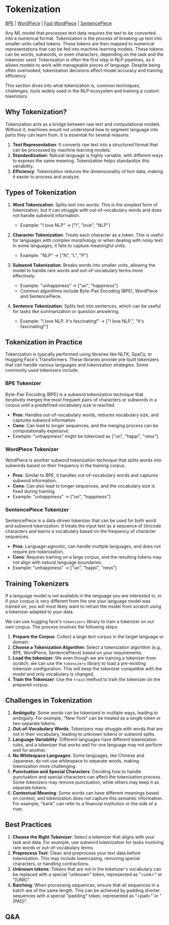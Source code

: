 # Tokenization

[BPE](https://arxiv.org/abs/1508.07909)
| [WordPiece](https://arxiv.org/abs/1609.08144) | [Fast WordPiece](https://arxiv.org/abs/1808.06226)
| [SentencePiece](https://arxiv.org/abs/1808.06226)

Any ML model that processes text data requires the text to be converted into a numerical format.
Tokenization is the process of breaking up text into smaller units called tokens. These tokens are then mapped to numerical representations that can be fed into machine learning models.
These tokens can be words, subwords, or even characters, depending on the task and the tokenizer used.
Tokenization is often the first step in NLP pipelines, as it allows models to work with manageable pieces of language.
Despite being often overlooked, tokenization decisions affect model accuracy and training efficiency.

This section dives into what tokenization is, common techniques, challenges, tools widely used in the NLP ecosystem and training a custom tokenizers.

## Why Tokenization?
Tokenization acts as a bridge between raw text and computational models. Without it, machines would not understand how to segment language into parts they can learn from.
It is essential for several reasons:

1. **Text Representation**: It converts raw text into a structured format that can be processed by machine learning models.
2. **Standardization**: Natural language is highly variable, with different ways to express the same meaning. Tokenization helps standardize this variability.
3. **Efficiency**: Tokenization reduces the dimensionality of text data, making it easier to process and analyze.


## Types of Tokenization
1. **Word Tokenization**: Splits text into words. This is the simplest form of tokenization, but it can struggle with out-of-vocabulary words and does not handle subword information.
   - Example: "I love NLP" → ["I", "love", "NLP"]

2. **Character Tokenization**: Treats each character as a token. This is useful for languages with complex morphology or when dealing with noisy text. In some languages, it fails to capture meaningful units.
    - Example: "NLP" → ["N", "L", "P"]

3. **Subword Tokenization**: Breaks words into smaller units, allowing the model to handle rare words and out-of-vocabulary terms more effectively.
    - Example: "unhappiness" → ["un", "happiness"]
    - Common algorithms include Byte-Pair Encoding (BPE), WordPiece and SentencePiece.

4. **Sentence Tokenization**: Splits text into sentences, which can be useful for tasks like summarization or question answering.
    - Example: "I love NLP. It's fascinating!" → ["I love NLP.", "It's fascinating!"]

## Tokenization in Practice
Tokenization is typically performed using libraries like NLTK, SpaCy, or Hugging Face's Transformers.
These libraries provide pre-built tokenizers that can handle various languages and tokenization strategies.
Some commonly used tokenizers include:

### BPE Tokenizer

Byte-Pair Encoding (BPE) is a subword tokenization technique that iteratively merges the most frequent pairs of characters or subwords in a corpus until a predefined vocabulary size is reached.

- **Pros**: Handles out-of-vocabulary words, reduces vocabulary size, and captures subword information.
- **Cons**: Can lead to longer sequences, and the merging process can be computationally expensive.
- Example: "unhappiness" might be tokenized as ["un", "happi", "ness"].


### WordPiece Tokenizer

WordPiece is another subword tokenization technique that splits words into subwords based on their frequency in the training corpus.

- **Pros**: Similar to BPE, it handles out-of-vocabulary words and captures subword information.
- **Cons**: Can also lead to longer sequences, and the vocabulary size is fixed during training.
- Example: "unhappiness" → ["un", "happiness"]

### SentencePiece Tokenizer
SentencePiece is a data-driven tokenizer that can be used for both word and subword tokenization. It treats the input text as a sequence of Unicode characters and learns a vocabulary based on the frequency of character sequences.

- **Pros**: Language-agnostic, can handle multiple languages, and does not require pre-tokenization.
- **Cons**: Requires training on a large corpus, and the resulting tokens may not align with natural language boundaries.
- Example: "unhappiness" → ["un", "happi", "ness"]

## Training Tokenizers
If a language model is not available in the language you are interested in, or if your corpus is very different from the one your language model was trained on, you will most likely want to retrain the model from scratch using a tokenizer adapted to your data.

We can use hugging face's `tokenizers` library to train a tokenizer on our own corpus. The process involves the following steps:

1. **Prepare the Corpus**: Collect a large text corpus in the target language or domain.
2. **Choose a Tokenization Algorithm**: Select a tokenization algorithm (e.g., BPE, WordPiece, SentencePiece) based on your requirements.
3. **Load the tokenizer**: We even though we are training a tokenizer from scratch, we can use the `tokenizers` library to load a pre-existing tokenizer configuration. This will keep the tokenizer compatible with the model and only vocabulary is changed.
4. **Train the Tokenizer**: Use the `train` method to train the tokenizer on the prepared corpus.


## Challenges in Tokenization
1. **Ambiguity**: Some words can be tokenized in multiple ways, leading to ambiguity. For example, "New York" can be treated as a single token or two separate tokens.
2. **Out-of-Vocabulary Words**: Tokenizers may struggle with words that are not in their vocabulary, leading to unknown tokens or subword splits.
3. **Language Variability**: Different languages have different tokenization rules, and a tokenizer that works well for one language may not perform well for another.
4. **No Whitespace Languages**: Some languages, like Chinese and Japanese, do not use whitespace to separate words, making tokenization more challenging.
5. **Punctuation and Special Characters**: Deciding how to handle punctuation and special characters can affect the tokenization process. Some tokenizers may remove punctuation, while others may keep it as separate tokens.
6. **Contextual Meaning**: Some words can have different meanings based on context, and tokenization does not capture this semantic information. For example, "bank" can refer to a financial institution or the side of a river.


## Best Practices
1. **Choose the Right Tokenizer**: Select a tokenizer that aligns with your task and data. For example, use subword tokenization for tasks involving rare words or out-of-vocabulary terms.
2. **Preprocess Text**: Clean and preprocess your text data before tokenization. This may include lowercasing, removing special characters, or handling contractions.
3. **Unknown tokens**: Tokens that are not in the tokenizer's vocabulary can be replaced with a special "unknown" token, represented as "\<unk\>" or "[UNK]".
4. **Batching**: When processing sequences, ensure that all sequences in a batch are of the same length. This can be achieved by padding shorter sequences with a special "padding" token, represented as "\<pad\>" or "[PAD]".

## Q&A


